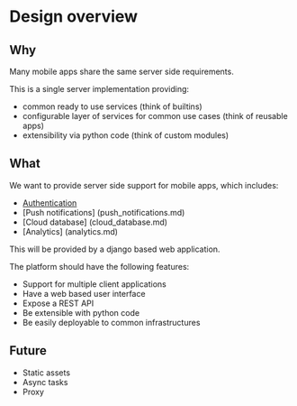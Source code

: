 # Design overview

## Why

Many mobile apps share the same server side requirements. 

This is a single server implementation providing:
* common ready to use services (think of builtins)
* configurable layer of services for common use cases (think of reusable apps)
* extensibility via python code (think of custom modules)

## What

We want to provide server side support for mobile apps, which includes:

* [Authentication](authentication.md)
* [Push notifications] (push_notifications.md)
* [Cloud database] (cloud_database.md)
* [Analytics] (analytics.md)

This will be provided by a django based web application.

The platform should have the following features:

* Support for multiple client applications
* Have a web based user interface
* Expose a REST API
* Be extensible with python code
* Be easily deployable to common infrastructures

## Future

* Static assets
* Async tasks
* Proxy
